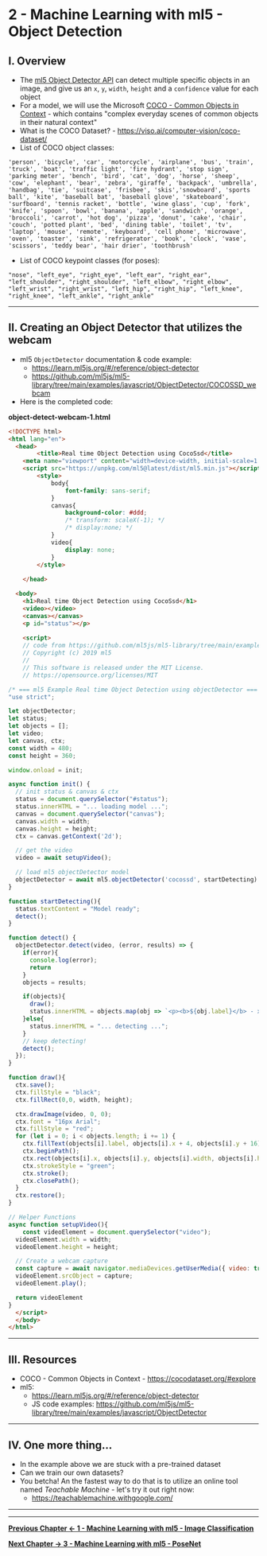 # 2 - Machine Learning with ml5 - Object Detection

## I. Overview
- The [ml5 Object Detector API](https://learn.ml5js.org/#/reference/object-detector) can detect multiple specific objects in an image, and give us an `x`, `y`, `width`, `height` and a `confidence` value for each object
- For a model, we will use the Microsoft [COCO - Common Objects in Context](https://cocodataset.org/#explore) - which contains "complex everyday scenes of common objects in their natural context"
- What is the COCO Dataset? - https://viso.ai/computer-vision/coco-dataset/
- List of COCO object classes:

`'person', 'bicycle', 'car', 'motorcycle', 'airplane', 'bus', 'train', 'truck', 'boat', 'traffic light', 'fire hydrant', 'stop sign', 'parking meter', 'bench', 'bird', 'cat', 'dog', 'horse', 'sheep', 'cow', 'elephant', 'bear', 'zebra', 'giraffe', 'backpack', 'umbrella', 'handbag', 'tie', 'suitcase', 'frisbee', 'skis','snowboard', 'sports ball', 'kite', 'baseball bat', 'baseball glove', 'skateboard', 'surfboard', 'tennis racket', 'bottle', 'wine glass', 'cup', 'fork', 'knife', 'spoon', 'bowl', 'banana', 'apple', 'sandwich', 'orange', 'broccoli', 'carrot', 'hot dog', 'pizza', 'donut', 'cake', 'chair', 'couch', 'potted plant', 'bed', 'dining table', 'toilet', 'tv', 'laptop', 'mouse', 'remote', 'keyboard', 'cell phone', 'microwave', 'oven', 'toaster', 'sink', 'refrigerator', 'book', 'clock', 'vase', 'scissors', 'teddy bear', 'hair drier', 'toothbrush'`

- List of COCO keypoint classes (for poses):

`"nose", "left_eye", "right_eye", "left_ear", "right_ear", "left_shoulder", "right_shoulder", "left_elbow", "right_elbow", "left_wrist", "right_wrist", "left_hip", "right_hip", "left_knee", "right_knee", "left_ankle", "right_ankle"`

<hr>

## II. Creating an Object Detector that utilizes the webcam

- ml5 `ObjectDetector` documentation & code example:
  - https://learn.ml5js.org/#/reference/object-detector
  - https://github.com/ml5js/ml5-library/tree/main/examples/javascript/ObjectDetector/COCOSSD_webcam
- Here is the completed code:

**object-detect-webcam-1.html**

```html
<!DOCTYPE html>
<html lang="en">
  <head>
		<title>Real time Object Detection using CocoSsd</title>
    <meta name="viewport" content="width=device-width, initial-scale=1.0">
    <script src="https://unpkg.com/ml5@latest/dist/ml5.min.js"></script>
		<style>
			body{
				font-family: sans-serif;
			}
			canvas{
				background-color: #ddd;
				/* transform: scaleX(-1); */
				/* display:none; */
			}
			video{
				display: none;
			}
		</style>
	
	</head>

  <body>
    <h1>Real time Object Detection using CocoSsd</h1>
    <video></video>
    <canvas></canvas>
    <p id="status"></p>
		
    <script>
    // code from https://github.com/ml5js/ml5-library/tree/main/examples/javascript/ObjectDetector/COCOSSD_webcam
    // Copyright (c) 2019 ml5
    //
    // This software is released under the MIT License.
    // https://opensource.org/licenses/MIT

/* === ml5 Example Real time Object Detection using objectDetector === */
"use strict";

let objectDetector;
let status;
let objects = [];
let video;
let canvas, ctx;
const width = 480;
const height = 360;

window.onload = init;

async function init() {
  // init status & canvas & ctx
  status = document.querySelector("#status");
  status.innerHTML = "... loading model ...";
  canvas = document.querySelector("canvas");
  canvas.width = width;
  canvas.height = height;
  ctx = canvas.getContext('2d');

  // get the video
  video = await setupVideo();

  // load ml5 objectDetector model
  objectDetector = await ml5.objectDetector('cocossd', startDetecting)
}

function startDetecting(){
  status.textContent = "Model ready";
  detect();
}

function detect() {
  objectDetector.detect(video, (error, results) => {
    if(error){
      console.log(error);
      return
    }
    objects = results;

    if(objects){
      draw();
      status.innerHTML = objects.map(obj => `<p><b>${obj.label}</b> - x: ${obj.x.toFixed(0)}, y: ${obj.y.toFixed(0)}, width: ${obj.width.toFixed(0)}, height: ${obj.height.toFixed(0)}, confidence: ${obj.confidence.toFixed(4)}</p>`).join("");
    }else{
      status.innerHTML = "... detecting ...";
    }
    // keep detecting!
    detect();
  });
}

function draw(){
  ctx.save();
  ctx.fillStyle = "black";
  ctx.fillRect(0,0, width, height);

  ctx.drawImage(video, 0, 0);
  ctx.font = "16px Arial";
  ctx.fillStyle = "red";
  for (let i = 0; i < objects.length; i += 1) {
    ctx.fillText(objects[i].label, objects[i].x + 4, objects[i].y + 16); 
    ctx.beginPath();
    ctx.rect(objects[i].x, objects[i].y, objects[i].width, objects[i].height);
    ctx.strokeStyle = "green";
    ctx.stroke();
    ctx.closePath();
  }
  ctx.restore();
}

// Helper Functions
async function setupVideo(){
	const videoElement = document.querySelector("video");
  videoElement.width = width;
  videoElement.height = height;

  // Create a webcam capture
  const capture = await navigator.mediaDevices.getUserMedia({ video: true })
  videoElement.srcObject = capture;
  videoElement.play();

  return videoElement
}
  </script>
  </body>
</html>
```

<hr>

## III. Resources
- COCO - Common Objects in Context - https://cocodataset.org/#explore
- ml5:
  - https://learn.ml5js.org/#/reference/object-detector
  - JS code examples: https://github.com/ml5js/ml5-library/tree/main/examples/javascript/ObjectDetector

<hr>

## IV. One more thing...

- In the example above we are stuck with a pre-trained dataset
- Can we train our own datasets?
- You betcha! An the fastest way to do that is to utilize an online tool named *Teachable Machine* - let's try it out right now:
  - https://teachablemachine.withgoogle.com/

<hr><hr>

**[Previous Chapter <- 1 - Machine Learning with ml5 - Image Classification](1-ml-pre-trained-models.md)**

**[Next Chapter -> 3 - Machine Learning with ml5 - PoseNet](3-ml-posenet.md)**
